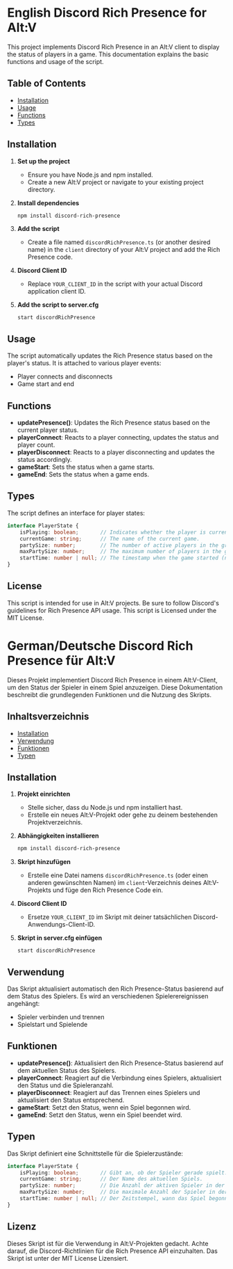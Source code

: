 # English Discord Rich Presence for Alt:V

This project implements Discord Rich Presence in an Alt:V client to display the status of players in a game. This documentation explains the basic functions and usage of the script.

## Table of Contents

- [Installation](#installation)
- [Usage](#usage)
- [Functions](#functions)
- [Types](#types)

## Installation

1. **Set up the project**
   - Ensure you have Node.js and npm installed.
   - Create a new Alt:V project or navigate to your existing project directory.

2. **Install dependencies**
   ```bash
   npm install discord-rich-presence
   ```

3. **Add the script**
   - Create a file named `discordRichPresence.ts` (or another desired name) in the `client` directory of your Alt:V project and add the Rich Presence code.

4. **Discord Client ID** 
   - Replace `YOUR_CLIENT_ID` in the script with your actual Discord application client ID.

5. **Add the script to server.cfg**
   ```plaintext
   start discordRichPresence
   ```

## Usage

The script automatically updates the Rich Presence status based on the player's status. It is attached to various player events:

- Player connects and disconnects
- Game start and end

## Functions

- **updatePresence()**: Updates the Rich Presence status based on the current player status.
- **playerConnect**: Reacts to a player connecting, updates the status and player count.
- **playerDisconnect**: Reacts to a player disconnecting and updates the status accordingly.
- **gameStart**: Sets the status when a game starts.
- **gameEnd**: Sets the status when a game ends.

## Types

The script defines an interface for player states:

```typescript
interface PlayerState {
    isPlaying: boolean;       // Indicates whether the player is currently playing.
    currentGame: string;      // The name of the current game.
    partySize: number;        // The number of active players in the group.
    maxPartySize: number;     // The maximum number of players in the group.
    startTime: number | null; // The timestamp when the game started (null if not playing).
}
```

## License

This script is intended for use in Alt:V projects. Be sure to follow Discord's guidelines for Rich Presence API usage.
This script is Licensed under the MIT License.



# German/Deutsche Discord Rich Presence für Alt:V

Dieses Projekt implementiert Discord Rich Presence in einem Alt:V-Client, um den Status der Spieler in einem Spiel anzuzeigen. Diese Dokumentation beschreibt die grundlegenden Funktionen und die Nutzung des Skripts.

## Inhaltsverzeichnis

- [Installation](#installation)
- [Verwendung](#verwendung)
- [Funktionen](#funktionen)
- [Typen](#typen)

## Installation

1. **Projekt einrichten**
   - Stelle sicher, dass du Node.js und npm installiert hast.
   - Erstelle ein neues Alt:V-Projekt oder gehe zu deinem bestehenden Projektverzeichnis.

2. **Abhängigkeiten installieren**
   ```bash
   npm install discord-rich-presence
   ```

3. **Skript hinzufügen**
   - Erstelle eine Datei namens `discordRichPresence.ts` (oder einen anderen gewünschten Namen) im `client`-Verzeichnis deines Alt:V-Projekts und füge den Rich Presence Code ein.

4. **Discord Client ID** 
   - Ersetze `YOUR_CLIENT_ID` im Skript mit deiner tatsächlichen Discord-Anwendungs-Client-ID.

5. **Skript in server.cfg einfügen**
   ```plaintext
   start discordRichPresence
   ```

## Verwendung

Das Skript aktualisiert automatisch den Rich Presence-Status basierend auf dem Status des Spielers. Es wird an verschiedenen Spielerereignissen angehängt:

- Spieler verbinden und trennen
- Spielstart und Spielende

## Funktionen

- **updatePresence()**: Aktualisiert den Rich Presence-Status basierend auf dem aktuellen Status des Spielers.
- **playerConnect**: Reagiert auf die Verbindung eines Spielers, aktualisiert den Status und die Spieleranzahl.
- **playerDisconnect**: Reagiert auf das Trennen eines Spielers und aktualisiert den Status entsprechend.
- **gameStart**: Setzt den Status, wenn ein Spiel begonnen wird.
- **gameEnd**: Setzt den Status, wenn ein Spiel beendet wird.

## Typen

Das Skript definiert eine Schnittstelle für die Spielerzustände:

```typescript
interface PlayerState {
    isPlaying: boolean;       // Gibt an, ob der Spieler gerade spielt.
    currentGame: string;      // Der Name des aktuellen Spiels.
    partySize: number;        // Die Anzahl der aktiven Spieler in der Gruppe.
    maxPartySize: number;     // Die maximale Anzahl der Spieler in der Gruppe.
    startTime: number | null; // Der Zeitstempel, wann das Spiel begonnen hat (null, wenn nicht spielend).
}
```

## Lizenz

Dieses Skript ist für die Verwendung in Alt:V-Projekten gedacht. Achte darauf, die Discord-Richtlinien für die Rich Presence API einzuhalten.
Das Skript ist unter der MIT License Lizensiert.
